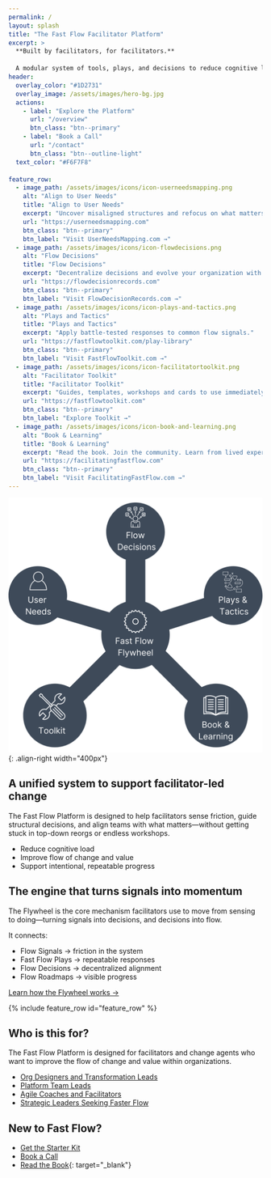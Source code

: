 ```yaml
---
permalink: /
layout: splash
title: "The Fast Flow Facilitator Platform"
excerpt: > 
  **Built by facilitators, for facilitators.**  

  A modular system of tools, plays, and decisions to reduce cognitive load, improve flow and help enable alignment of teams within organizations.
header:
  overlay_color: "#1D2731"
  overlay_image: /assets/images/hero-bg.jpg
  actions:
    - label: "Explore the Platform"
      url: "/overview"
      btn_class: "btn--primary"
    - label: "Book a Call"
      url: "/contact"
      btn_class: "btn--outline-light"
  text_color: "#F6F7F8"

feature_row:
  - image_path: /assets/images/icons/icon-userneedsmapping.png
    alt: "Align to User Needs"
    title: "Align to User Needs"
    excerpt: "Uncover misaligned structures and refocus on what matters."
    url: "https://userneedsmapping.com"
    btn_class: "btn--primary"
    btn_label: "Visit UserNeedsMapping.com →"
  - image_path: /assets/images/icons/icon-flowdecisions.png
    alt: "Flow Decisions"
    title: "Flow Decisions"
    excerpt: "Decentralize decisions and evolve your organization with intention."
    url: "https://flowdecisionrecords.com"
    btn_class: "btn--primary"
    btn_label: "Visit FlowDecisionRecords.com →"
  - image_path: /assets/images/icons/icon-plays-and-tactics.png
    alt: "Plays and Tactics"
    title: "Plays and Tactics"
    excerpt: "Apply battle-tested responses to common flow signals."
    url: "https://fastflowtoolkit.com/play-library"
    btn_class: "btn--primary"
    btn_label: "Visit FastFlowToolkit.com →"
  - image_path: /assets/images/icons/icon-facilitatortoolkit.png
    alt: "Facilitator Toolkit"
    title: "Facilitator Toolkit"
    excerpt: "Guides, templates, workshops and cards to use immediately."
    url: "https://fastflowtoolkit.com"
    btn_class: "btn--primary"
    btn_label: "Explore Toolkit →"
  - image_path: /assets/images/icons/icon-book-and-learning.png
    alt: "Book & Learning"
    title: "Book & Learning"
    excerpt: "Read the book. Join the community. Learn from lived experience."
    url: "https://facilitatingfastflow.com"
    btn_class: "btn--primary"
    btn_label: "Visit FacilitatingFastFlow.com →"
---
```


![The Fast Flow Platform](/assets/images/fast-flow-platform-star.png){: .align-right width="400px"}

## A unified system to support facilitator-led change

The Fast Flow Platform is designed to help facilitators sense friction, guide structural decisions, and align teams with what matters—without getting stuck in top-down reorgs or endless workshops.

- Reduce cognitive load
- Improve flow of change and value
- Support intentional, repeatable progress

## The engine that turns signals into momentum

The Flywheel is the core mechanism facilitators use to move from sensing to doing—turning signals into decisions, and decisions into flow.

It connects:

- Flow Signals → friction in the system
- Fast Flow Plays → repeatable responses
- Flow Decisions → decentralized alignment
- Flow Roadmaps → visible progress

[Learn how the Flywheel works →](/flywheel)

{% include feature_row id="feature_row" %}

## Who is this for?

The Fast Flow Platform is designed for facilitators and change agents who want to improve the flow of change and value within organizations.

- [Org Designers and Transformation Leads](/org-designers)
- [Platform Team Leads](/platform-leads)
- [Agile Coaches and Facilitators](/coach)
- [Strategic Leaders Seeking Faster Flow](/strategic-leaders)

## New to Fast Flow?

- [Get the Starter Kit](/starter-kit)
- [Book a Call](/contact)
- [Read the Book](https://facilitatingfastflow.com){: target="_blank"}
